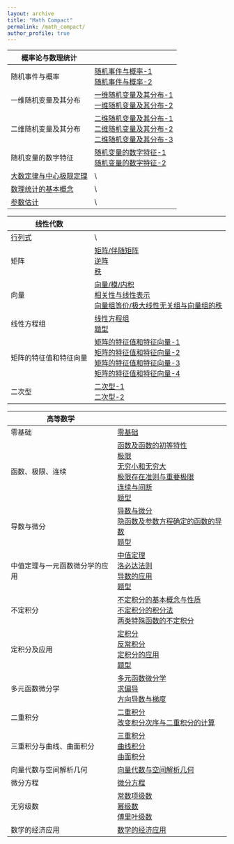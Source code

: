 ```yaml
---
layout: archive
title: "Math Compact"
permalink: /math_compact/
author_profile: true
---
```


| 概率论与数理统计                                             |                                                              |
| ------------------------------------------------------------ | ------------------------------------------------------------ |
| 随机事件与概率                                               | [随机事件与概率-1](http://zengbaocheng-996.github.io/files/math/3_probability_and_statistics/1-1.pdf)<br />[随机事件与概率-2](http://zengbaocheng-996.github.io/files/math/3_probability_and_statistics/1-2.pdf) |
| 一维随机变量及其分布                                         | [一维随机变量及其分布-1](http://zengbaocheng-996.github.io/files/math/3_probability_and_statistics/2-1.pdf)<br />[一维随机变量及其分布-2](http://zengbaocheng-996.github.io/files/math/3_probability_and_statistics/2-2.pdf) |
| 二维随机变量及其分布                                         | [二维随机变量及其分布-1](http://zengbaocheng-996.github.io/files/math/3_probability_and_statistics/3-1.pdf)<br />[二维随机变量及其分布-2](http://zengbaocheng-996.github.io/files/math/3_probability_and_statistics/3-2.pdf)<br />[二维随机变量及其分布-3](http://zengbaocheng-996.github.io/files/math/3_probability_and_statistics/3-3.pdf) |
| 随机变量的数字特征                                           | [随机变量的数字特征-1](http://zengbaocheng-996.github.io/files/math/3_probability_and_statistics/4-1.pdf)<br />[随机变量的数字特征-2](http://zengbaocheng-996.github.io/files/math/3_probability_and_statistics/4-2.pdf) |
| [大数定律与中心极限定理](http://zengbaocheng-996.github.io/files/math/3_probability_and_statistics/5.pdf) | \                                                            |
| [数理统计的基本概念](http://zengbaocheng-996.github.io/files/math/3_probability_and_statistics/6.pdf) | \                                                            |
| [参数估计](http://zengbaocheng-996.github.io/files/math/3_probability_and_statistics/7.pdf) | \                                                            |

| 线性代数                                                     |                                                              |
| ------------------------------------------------------------ | ------------------------------------------------------------ |
| [行列式](http://zengbaocheng-996.github.io/files/math/2_linear_algebra/1.pdf) | \                                                            |
| 矩阵                                                         | [矩阵/伴随矩阵](http://zengbaocheng-996.github.io/files/math/2_linear_algebra/2-1.pdf)<br />[逆阵](http://zengbaocheng-996.github.io/files/math/2_linear_algebra/2-2.pdf)<br />[秩](http://zengbaocheng-996.github.io/files/math/2_linear_algebra/2-3.pdf) |
| 向量                                                         | [向量/模/内积](http://zengbaocheng-996.github.io/files/math/2_linear_algebra/3-1.pdf)<br />[相关性与线性表示](http://zengbaocheng-996.github.io/files/math/2_linear_algebra/3-2.pdf)<br />[向量组等价/极大线性无关组与向量组的秩](http://zengbaocheng-996.github.io/files/math/2_linear_algebra/3-3.pdf) |
| 线性方程组                                                   | [线性方程组](http://zengbaocheng-996.github.io/files/math/2_linear_algebra/4-1.pdf)<br />[题型](http://zengbaocheng-996.github.io/files/math/2_linear_algebra/4-2.pdf) |
| 矩阵的特征值和特征向量                                       | [矩阵的特征值和特征向量-1](http://zengbaocheng-996.github.io/files/math/2_linear_algebra/5-1.pdf)<br />[矩阵的特征值和特征向量-2](http://zengbaocheng-996.github.io/files/math/2_linear_algebra/5-2.pdf)<br />[矩阵的特征值和特征向量-3](http://zengbaocheng-996.github.io/files/math/2_linear_algebra/5-3.pdf)<br />[矩阵的特征值和特征向量-4](http://zengbaocheng-996.github.io/files/math/2_linear_algebra/5-4.pdf) |
| 二次型                                                       | [二次型-1](http://zengbaocheng-996.github.io/files/math/2_linear_algebra/6-1.pdf)<br />[二次型-2](http://zengbaocheng-996.github.io/files/math/2_linear_algebra/6-2.pdf) |

| 高等数学                       |                                                              |
| ------------------------------ | ------------------------------------------------------------ |
| 零基础                         | [零基础](http://zengbaocheng-996.github.io/files/math/1_calculus/0.pdf) |
| 函数、极限、连续               | [函数及函数的初等特性](http://zengbaocheng-996.github.io/files/math/1_calculus/1.pdf)<br />[极限](http://zengbaocheng-996.github.io/files/math/1_calculus/2.pdf)<br />[无穷小和无穷大](http://zengbaocheng-996.github.io/files/math/1_calculus/3.pdf)<br />[极限存在准则与重要极限](http://zengbaocheng-996.github.io/files/math/1_calculus/4.pdf)<br />[连续与间断](http://zengbaocheng-996.github.io/files/math/1_calculus/5.pdf)<br />[题型](http://zengbaocheng-996.github.io/files/math/1_calculus/m1.pdf) |
| 导数与微分                     | [导数与微分](http://zengbaocheng-996.github.io/files/math/1_calculus/6.pdf)<br />[隐函数及参数方程确定的函数的导数](http://zengbaocheng-996.github.io/files/math/1_calculus/7.pdf)<br />[题型](http://zengbaocheng-996.github.io/files/math/1_calculus/m2.pdf) |
| 中值定理与一元函数微分学的应用 | [中值定理](http://zengbaocheng-996.github.io/files/math/1_calculus/8.pdf)<br />[洛必达法则](http://zengbaocheng-996.github.io/files/math/1_calculus/9.pdf)<br />[导数的应用](http://zengbaocheng-996.github.io/files/math/1_calculus/10.pdf)<br />[题型](http://zengbaocheng-996.github.io/files/math/1_calculus/m3.pdf) |
| 不定积分                       | [不定积分的基本概念与性质](http://zengbaocheng-996.github.io/files/math/1_calculus/11.pdf)<br />[不定积分的积分法](http://zengbaocheng-996.github.io/files/math/1_calculus/12.pdf)<br />[两类特殊函数的不定积分](http://zengbaocheng-996.github.io/files/math/1_calculus/13.pdf) |
| 定积分及应用                   | [定积分](http://zengbaocheng-996.github.io/files/math/1_calculus/14.pdf)<br />[反常积分](http://zengbaocheng-996.github.io/files/math/1_calculus/15.pdf)<br />[定积分的应用](http://zengbaocheng-996.github.io/files/math/1_calculus/16.pdf)<br />[题型](http://zengbaocheng-996.github.io/files/math/1_calculus/m4.pdf) |
| 多元函数微分学                 | [多元函数微分学](http://zengbaocheng-996.github.io/files/math/1_calculus/18.pdf)<br />[求偏导](http://zengbaocheng-996.github.io/files/math/1_calculus/m5.pdf)<br />[方向导数与梯度](http://zengbaocheng-996.github.io/files/math/1_calculus/m6.pdf) |
| 二重积分                       | [二重积分](http://zengbaocheng-996.github.io/files/math/1_calculus/19.pdf)<br />[改变积分次序与二重积分的计算](http://zengbaocheng-996.github.io/files/math/1_calculus/m7.pdf) |
| 三重积分与曲线、曲面积分       | [三重积分](http://zengbaocheng-996.github.io/files/math/1_calculus/20.pdf)<br />[曲线积分](http://zengbaocheng-996.github.io/files/math/1_calculus/21.pdf)<br />[曲面积分](http://zengbaocheng-996.github.io/files/math/1_calculus/22.pdf) |
| 向量代数与空间解析几何         | [向量代数与空间解析几何](http://zengbaocheng-996.github.io/files/math/1_calculus/23.pdf) |
| 微分方程                       | [微分方程](http://zengbaocheng-996.github.io/files/math/1_calculus/17.pdf) |
| 无穷级数                       | [常数项级数](http://zengbaocheng-996.github.io/files/math/1_calculus/22_1.pdf)<br />[幂级数](http://zengbaocheng-996.github.io/files/math/1_calculus/22_2.pdf)<br />[傅里叶级数](http://zengbaocheng-996.github.io/files/math/1_calculus/22_3.pdf) |
| 数学的经济应用                 | [数学的经济应用](http://zengbaocheng-996.github.io/files/math/1_calculus/24.pdf) |

